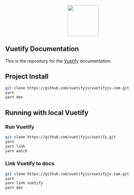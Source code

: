 <p align="center">
  <a href="https://vuetifyjs.com" target="_blank"><img width="100"src="https://vuetifyjs.com/static/doc-images/logo.svg"></a>
</p>

<h2>Vuetify Documentation</h2>
<p>This is the repository for the <a href="https://vuetifyjs.com" target="_blank">Vuetify</a> documentation.</p>

<h2>Project Install</h2>

``` bash
git clone https://github.com/vuetifyjs/vuetifyjs.com.git
yarn
yarn dev
```

<h2>Running with local Vuetify</h2>

<h3>Run Vuetify</h3>

``` bash
git clone https://github.com/vuetifyjs/vuetify.git
yarn
yarn link
yarn watch
```

<h3>Link Vuetify to docs</h3>

``` bash
git clone https://github.com/vuetifyjs/vuetifyjs.com.git
yarn
yarn link vuetify
yarn dev
```

